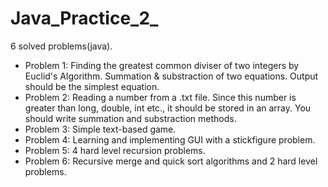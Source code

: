 # Java_Practice_2_
6 solved problems(java).
* Problem 1: Finding the greatest common diviser of two integers by Euclid's Algorithm. Summation & substraction of two equations. Output should be the simplest equation.
* Problem 2: Reading a number from a .txt file. Since this number is greater than long, double, int etc., it should be stored in an array. You should write summation and substraction methods.
* Problem 3: Simple text-based game.
* Problem 4: Learning and implementing GUI with a stickfigure problem.
* Problem 5: 4 hard level recursion problems.
* Problem 6: Recursive merge and quick sort algorithms and 2 hard level problems.
